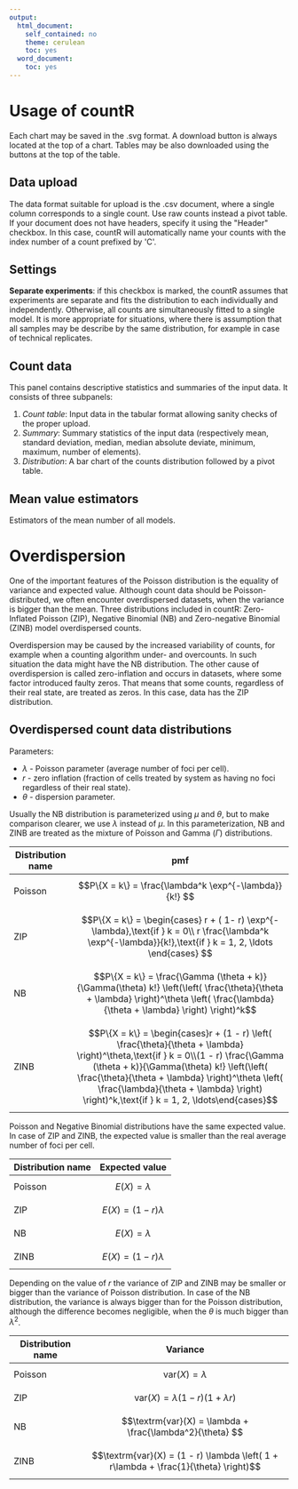 ```yaml
---
output:
  html_document:
    self_contained: no
    theme: cerulean
    toc: yes
  word_document:
    toc: yes
---
```


# Usage of countR

Each chart may be saved in the .svg format. A download button is always located at the top of a chart. Tables may be also downloaded using the buttons at the top of the table.

## Data upload

The data format suitable for upload is the .csv document, where a single column corresponds to a single count. Use raw counts instead a pivot table. If your document does not have headers, specify it using the "Header" checkbox. In this case, countR will automatically name your counts with the index number of a count prefixed by 'C'.  

## Settings

**Separate experiments**: if this checkbox is marked, the countR assumes that experiments are separate and fits the distribution to each individually and independently. Otherwise, all counts are simultaneously fitted to a single model. It is more appropriate for situations, where there is assumption that all samples may be describe by the same distribution, for example in case of technical replicates. 

## Count data

This panel contains descriptive statistics and summaries of the input data. It consists of three subpanels:  
1. *Count table*: Input data in the tabular format allowing sanity checks of the proper upload.  
2. *Summary*: Summary statistics of the input data (respectively mean, standard deviation, median, median absolute deviate, minimum, maximum, number of elements).  
3. *Distribution*: A bar chart of the counts distribution followed by a pivot table.  

## Mean value estimators

Estimators of the mean number of all models.


# Overdispersion

One of the important features of the Poisson distribution is the equality of variance and expected value. Although count data should be Poisson-distributed, we often encounter overdispersed datasets, when the variance is bigger than the mean. Three distributions included in countR: Zero-Inflated Poisson (ZIP), Negative Binomial (NB) and Zero-negative Binomial (ZINB) model overdispersed counts. 

Overdispersion may be caused by the increased variability of counts, for example when a counting algorithm under- and overcounts. In such situation the data might have the NB distribution. The other cause of overdispersion is called zero-inflation and occurs in datasets, where some factor introduced faulty zeros. That means that some counts, regardless of their real state, are treated as zeros. In this case, data has the ZIP distribution.

## Overdispersed count data distributions

Parameters:

* $\lambda$ - Poisson parameter (average number of foci per cell).  
* $r$ - zero inflation (fraction of cells treated by system as having no foci regardless of their real state).  
* $\theta$ - dispersion parameter.
  
Usually the NB distribution is parameterized using $\mu$ and $\theta$, but to make comparison clearer, we use $\lambda$ instead of $\mu$. In this parameterization, NB and ZINB are treated as the mixture of Poisson and Gamma ($\Gamma$) distributions.  

Distribution name  | pmf 
-------------------|-------------
Poisson            |$$P\{X = k\} = \frac{\lambda^k \exp^{-\lambda}}{k!} $$
ZIP                |$$P\{X = k\} = \begin{cases} r + ( 1- r) \exp^{-\lambda},\text{if } k = 0\\ r \frac{\lambda^k \exp^{-\lambda}}{k!},\text{if } k = 1, 2, \ldots \end{cases} $$
NB                 |$$P\{X = k\} = \frac{\Gamma (\theta + k)}{\Gamma(\theta) k!}  \left(\left( \frac{\theta}{\theta + \lambda} \right)^\theta \left( \frac{\lambda}{\theta + \lambda} \right) \right)^k$$
ZINB               |$$P\{X = k\} = \begin{cases}r + (1 - r) \left( \frac{\theta}{\theta + \lambda} \right)^\theta,\text{if } k = 0\\(1 - r) \frac{\Gamma (\theta + k)}{\Gamma(\theta) k!}  \left(\left( \frac{\theta}{\theta + \lambda} \right)^\theta \left( \frac{\lambda}{\theta + \lambda} \right) \right)^k,\text{if } k = 1, 2, \ldots\end{cases}$$

Poisson and Negative Binomial distributions have the same expected value. In case of ZIP and ZINB, the expected value is smaller than the real average number of foci per cell.

Distribution name  | Expected value
-------------------|-------------
Poisson            |$$E(X) = \lambda $$
ZIP                |$$E(X) = (1 - r) \lambda $$
NB                 |$$E(X) = \lambda $$
ZINB               |$$E(X) = (1 - r)  \lambda $$  <!-- keep it here, because otherwise table parse oddly  -->

Depending on the value of $r$ the variance of ZIP and ZINB may be smaller or bigger than the variance of Poisson distribution. In case of the NB distribution, the variance is always bigger than for the Poisson distribution, although the difference becomes negligible, when the $\theta$ is much bigger than $\lambda^2$.

Distribution name  | Variance
-------------------|-------------
Poisson            |$$\textrm{var}(X) = \lambda $$
ZIP                |$$\textrm{var}(X) = \lambda (1 - r)(1 + \lambda r)$$
NB                 |$$\textrm{var}(X) = \lambda + \frac{\lambda^2}{\theta} $$
ZINB               |$$\textrm{var}(X) = (1 - r) \lambda \left( 1 + r\lambda  + \frac{1}{\theta} \right)$$

 